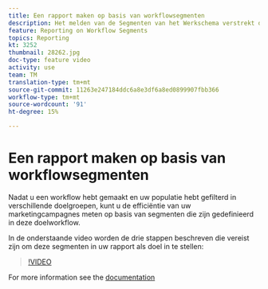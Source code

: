 ```yaml
---
title: Een rapport maken op basis van workflowsegmenten
description: Het melden van de Segmenten van het Werkschema verstrekt de capaciteit om de code van het werkschemasegment in dynamische rapportering toe te voegen.
feature: Reporting on Workflow Segments
topics: Reporting
kt: 3252
thumbnail: 28262.jpg
doc-type: feature video
activity: use
team: TM
translation-type: tm+mt
source-git-commit: 11263e247184ddc6a8e3df6a8ed0899907fbb366
workflow-type: tm+mt
source-wordcount: '91'
ht-degree: 15%

---
```



# Een rapport maken op basis van workflowsegmenten

Nadat u een workflow hebt gemaakt en uw populatie hebt gefilterd in verschillende doelgroepen, kunt u de efficiëntie van uw marketingcampagnes meten op basis van segmenten die zijn gedefinieerd in deze doelworkflow.

In de onderstaande video worden de drie stappen beschreven die vereist zijn om deze segmenten in uw rapport als doel in te stellen:

>[!VIDEO](https://video.tv.adobe.com/v/28262?quality=12)

For more information see the [documentation](https://docs.adobe.com/content/help/en/campaign-standard/using/reporting/customizing-reports/creating-a-report-workflow-segment.html)
